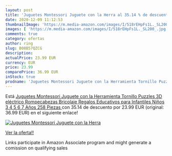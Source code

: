 ```yaml
---
layout: post
title: 'Juguetes Montessori Juguete con la Herra al 35.14 % de descuento'
date: 2020-12-09 11:12:53
thumbnailImage: 'https://m.media-amazon.com/images/I/518rEHpFs1L._SL200_.jpg'
images: [ 'https://m.media-amazon.com/images/I/518rEHpFs1L._SL200_.jpg' ]
comments: true
category: ofertas
author: ring
slug: B08B57QZCG
description:
actualPrice: 23.99 EUR
currency: EUR
price: 23.99
comparePrice: 36.99 EUR
inStock: true
prodname: 'Juguetes Montessori Juguete con la Herramienta Tornillo Puzzles 3D eléctrico Rompecabezas Bricolaje Regalos Educativos para Infantiles Niños 3 4 5 6 7 Años  258 Piezas '
---
```


Está [Juguetes Montessori Juguete con la Herramienta Tornillo Puzzles 3D eléctrico Rompecabezas Bricolaje Regalos Educativos para Infantiles Niños 3 4 5 6 7 Años  258 Piezas ](https://www.amazon.es/dp/B08B57QZCG/?tag=tolees-21) con 35.14 de descuento por 23.99 EUR (original: 36.99 EUR) en el siguiente enlace!

[![Juguetes Montessori Juguete con la Herra](https://m.media-amazon.com/images/I/518rEHpFs1L._SL200_.jpg)](https://www.amazon.es/dp/B08B57QZCG/?tag=tolees-21)

[Ver la oferta!!](https://www.amazon.es/dp/B08B57QZCG/?tag=tolees-21)

Links participate in Amazon Associate program and might generate a comission on qualifying sales


